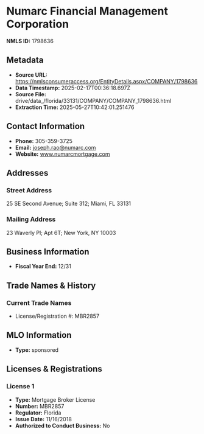 # Numarc Financial Management Corporation

**NMLS ID:** 1798636

## Metadata
- **Source URL:** https://nmlsconsumeraccess.org/EntityDetails.aspx/COMPANY/1798636
- **Data Timestamp:** 2025-02-17T00:36:18.697Z
- **Source File:** drive/data_/florida/33131/COMPANY/COMPANY_1798636.html
- **Extraction Time:** 2025-05-27T10:42:01.251476

## Contact Information
- **Phone:** 305-359-3725
- **Email:** joseph.rao@numarc.com
- **Website:** www.numarcmortgage.com

## Addresses
### Street Address
25 SE Second Avenue; Suite 312; Miami, FL 33131

### Mailing Address
23 Waverly Pl; Apt 6T; New York, NY 10003

## Business Information
- **Fiscal Year End:** 12/31

## Trade Names & History
### Current Trade Names
- License/Registration #: MBR2857

## MLO Information
- **Type:** sponsored

## Licenses & Registrations

### License 1
- **Type:** Mortgage Broker License
- **Number:** MBR2857
- **Regulator:** Florida
- **Issue Date:** 11/16/2018
- **Authorized to Conduct Business:** No
